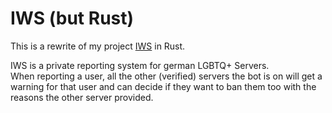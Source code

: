 # IWS (but Rust)

This is a rewrite of my project [IWS](https://github.com/StckOverflw/iws) in Rust.

IWS is a private reporting system for german LGBTQ+ Servers. \
When reporting a user, all the other (verified) servers the bot is on will get a warning for that user and can decide if they want to ban them too with the reasons the other server provided.

